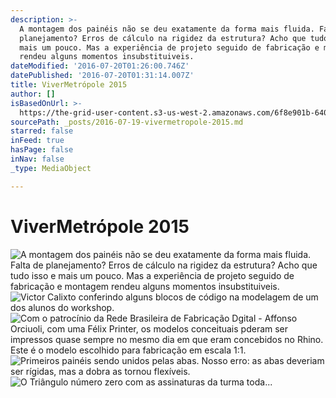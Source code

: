 ```yaml
---
description: >-
  A montagem dos painéis não se deu exatamente da forma mais fluida. Falta de
  planejamento? Erros de cálculo na rigidez da estrutura? Acho que tudo isso e
  mais um pouco. Mas a experiência de projeto seguido de fabricação e montagem
  rendeu alguns momentos insubstituiveis.
dateModified: '2016-07-20T01:26:00.746Z'
datePublished: '2016-07-20T01:31:14.007Z'
title: ViverMetrópole 2015
author: []
isBasedOnUrl: >-
  https://the-grid-user-content.s3-us-west-2.amazonaws.com/6f8e901b-6403-467b-a750-f9ce1585c1c2.jpg
sourcePath: _posts/2016-07-19-vivermetropole-2015.md
starred: false
inFeed: true
hasPage: false
inNav: false
_type: MediaObject

---
```

# ViverMetrópole 2015
![A montagem dos painéis não se deu exatamente da forma mais fluida. Falta de planejamento? Erros de cálculo na rigidez da estrutura? Acho que tudo isso e mais um pouco. Mas a experiência de projeto seguido de fabricação e montagem rendeu alguns momentos insubstituiveis.](https://the-grid-user-content.s3-us-west-2.amazonaws.com/47e2bc20-c6d0-41bd-ad37-2c3c0ba70d7c.jpg)
![Victor Calixto conferindo alguns blocos de código na modelagem de um dos alunos do workshop.](https://the-grid-user-content.s3-us-west-2.amazonaws.com/1958544b-8d16-4d1c-a698-fcf385e9226e.jpg)
![Com o patrocínio da Rede Brasileira de Fabricação Dgital - Affonso Orciuoli, com uma Félix Printer, os modelos conceituais pderam ser impressos quase sempre no mesmo dia em que eram concebidos no Rhino. Este é o modelo escolhido para fabricação em escala 1:1.](https://the-grid-user-content.s3-us-west-2.amazonaws.com/a850fb76-1308-4948-abfd-3f2a424446a8.jpg)
![Primeiros painéis sendo unidos pelas abas. Nosso erro: as abas deveriam ser rígidas, mas a dobra as tornou flexíveis. ](https://the-grid-user-content.s3-us-west-2.amazonaws.com/a31d29a1-4726-4b3b-83c3-fb0aea2361e2.jpg)
![O Triângulo número zero com as assinaturas da turma toda...](https://imgflo.herokuapp.com/graph/vahj1ThiexotieMo/3b84aa9666420d50892361f9f92118ac/croprotate.png?cropheight=1080&cropwidth=938&degrees=0&input=https%3A%2F%2Fs3-us-west-2.amazonaws.com%2Fthe-grid-img%2Fp%2F7fb8baa3ea255f35dd6ed8bae7988f8f0e743ed0.png&x=0&y=0)